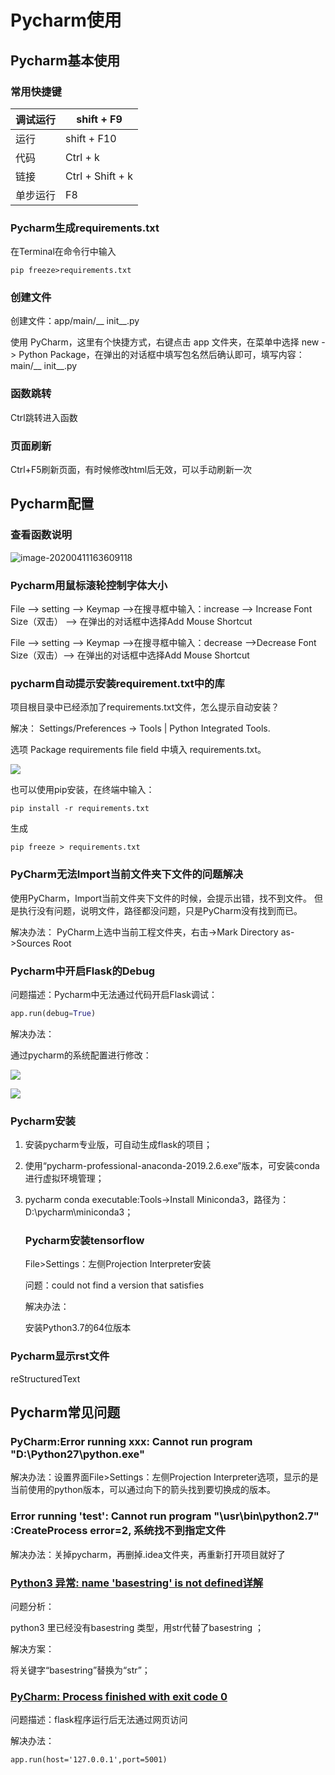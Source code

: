# Pycharm使用

## Pycharm基本使用

### 常用快捷键

| 调试运行 | shift + F9       |
| -------- | ---------------- |
| 运行     | shift + F10      |
| 代码     | Ctrl + k         |
| 链接     | Ctrl + Shift + k |
| 单步运行 | F8               |



### Pycharm生成requirements.txt

在Terminal在命令行中输入

```shell
pip freeze>requirements.txt
```

### 创建文件

创建文件：app/main/__ init__.py

使用 PyCharm，这里有个快捷方式，右键点击 app 文件夹，在菜单中选择 new -> Python Package，在弹出的对话框中填写包名然后确认即可，填写内容：main/__ init__.py



### 函数跳转

Ctrl跳转进入函数

### 页面刷新

Ctrl+F5刷新页面，有时候修改html后无效，可以手动刷新一次

## Pycharm配置

### 查看函数说明

![image-20200411163609118](https://quentin-md.oss-cn-shanghai.aliyuncs.com/img/2020/04/11/20200411163610.png)

### Pycharm用鼠标滚轮控制字体大小

File —> setting —> Keymap —>在搜寻框中输入：increase —> Increase Font Size（双击） —> 在弹出的对话框中选择Add Mouse Shortcut 

File —> setting —> Keymap —>在搜寻框中输入：decrease —>Decrease Font Size（双击）—> 在弹出的对话框中选择Add Mouse Shortcut

### pycharm自动提示安装requirement.txt中的库

项目根目录中已经添加了requirements.txt文件，怎么提示自动安装？

 

解决：
Settings/Preferences -> Tools | Python Integrated Tools.

选项 Package requirements file field 中填入 requirements.txt。

![](https://quentin-md.oss-cn-shanghai.aliyuncs.com/img/2020/03/09/20200309223534.png)

也可以使用pip安装，在终端中输入：

```
pip install -r requirements.txt
```

生成

```
pip freeze > requirements.txt
```

### PyCharm无法Import当前文件夹下文件的问题解决

使用PyCharm，Import当前文件夹下文件的时候，会提示出错，找不到文件。
但是执行没有问题，说明文件，路径都没问题，只是PyCharm没有找到而已。

解决办法：
PyCharm上选中当前工程文件夹，右击->Mark  Directory as->Sources Root


### Pycharm中开启Flask的Debug

问题描述：Pycharm中无法通过代码开启Flask调试：

```python
app.run(debug=True)
```

解决办法：

通过pycharm的系统配置进行修改：

![](https://quentin-md.oss-cn-shanghai.aliyuncs.com/img/2020/03/07/20200307154618.png)

![](https://quentin-md.oss-cn-shanghai.aliyuncs.com/img/2020/03/07/20200307154655.png)

### Pycharm安装

1. 安装pycharm专业版，可自动生成flask的项目；

2. 使用“pycharm-professional-anaconda-2019.2.6.exe”版本，可安装conda进行虚拟环境管理；

3. pycharm conda executable:Tools->Install Miniconda3，路径为：D:\pycharm\miniconda3；

   ### Pycharm安装tensorflow 

   File>Settings：左侧Projection Interpreter安装

   问题：could not find a version that satisfies 

   解决办法：

   安装Python3.7的64位版本

### Pycharm显示rst文件

reStructuredText




## Pycharm常见问题

### PyCharm:Error running xxx: Cannot run program "D:\Python27\python.exe"

解决办法：设置界面File>Settings：左侧Projection Interpreter选项，显示的是当前使用的python版本，可以通过向下的箭头找到要切换成的版本。



### Error running 'test': Cannot run program "\usr\bin\python2.7" :CreateProcess error=2, 系统找不到指定文件

解决办法：关掉pycharm，再删掉.idea文件夹，再重新打开项目就好了



### [Python3 异常: name 'basestring' is not defined详解](http://www.itxm.cn/post/18707.html)

问题分析：

python3 里已经没有basestring 类型，用str代替了basestring ；

解决方案：

将关键字“basestring”替换为“str”；

### [PyCharm: Process finished with exit code 0](https://stackoverflow.com/questions/49460212/pycharm-process-finished-with-exit-code-0)

问题描述：flask程序运行后无法通过网页访问

解决办法：

```
app.run(host='127.0.0.1',port=5001)
```



